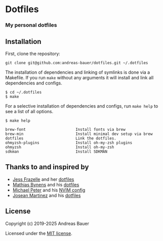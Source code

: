 # Dotfiles

### My personal dotfiles

## Installation

First, clone the repository:

```console
git clone git@github.com:andreas-bauer/dotfiles.git ~/.dotfiles
```

The installation of dependencies and linking of symlinks is done via a Makefile.
If you run `make` without any arguments it will install and link all dependencies and configs.

```console
$ cd ~/.dotfiles
$ make
```

For a selective installation of dependencies and configs, run `make help` to see a list of all options.

```console
$ make help

brew-font                      Install fonts via brew
brew-min                       Install minimal dev setup via brew
dotfiles                       Link the dotfiles.
ohmyzsh-plugins                Install oh-my-zsh plugins
ohmyzsh                        Install oh-my-zsh
sdkman                         Install SDKMAN
```

## Thanks to and inspired by

- [Jess Frazelle](https://blog.jessfraz.com/) and her [dotfiles](https://github.com/jessfraz/dotfiles)
- [Mathias Bynens](https://mathiasbynens.be/) and his [dotfiles](https://github.com/mathiasbynens/dotfiles)
- [Michael Peter](https://github.com/Allaman) and his [NVIM config](https://github.com/Allaman/nvim)
- [Josean Martinez](https://github.com/josean-dev) and his [dotfiles](https://github.com/josean-dev/dev-environment-files/tree/main)

## License

Copyright (c) 2019-2025 Andreas Bauer

Licensed under the [MIT license](LICENSE).
